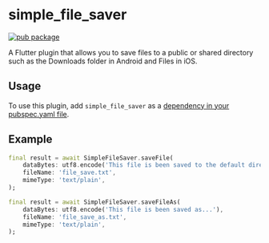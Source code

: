 # simple_file_saver

[![pub package](https://img.shields.io/pub/v/simple_file_saver.svg)](https://pub.dev/packages/simple_file_saver)


A Flutter plugin that allows you to save files to a public or shared directory such as 
the Downloads folder in Android and Files in iOS.

## Usage

To use this plugin, add `simple_file_saver` as a [dependency in your pubspec.yaml file](https://flutter.dev/docs/development/platform-integration/platform-channels).

## Example

```dart
final result = await SimpleFileSaver.saveFile(
    dataBytes: utf8.encode('This file is been saved to the default directory'),
    fileName: 'file_save.txt',
    mimeType: 'text/plain',
);

final result = await SimpleFileSaver.saveFileAs(
    dataBytes: utf8.encode('This file is been saved as...'),
    fileName: 'file_save_as.txt',
    mimeType: 'text/plain',
);
```
